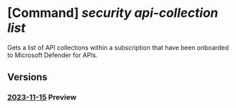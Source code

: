# [Command] _security api-collection list_

Gets a list of API collections within a subscription that have been onboarded to Microsoft Defender for APIs.

## Versions

### [2023-11-15](/Resources/mgmt-plane/L3N1YnNjcmlwdGlvbnMve30vcHJvdmlkZXJzL21pY3Jvc29mdC5zZWN1cml0eS9hcGljb2xsZWN0aW9ucw==/2023-11-15.xml) **Preview**

<!-- mgmt-plane /subscriptions/{}/providers/microsoft.security/apicollections 2023-11-15 -->
<!-- mgmt-plane /subscriptions/{}/resourcegroups/{}/providers/microsoft.apimanagement/service/{}/providers/microsoft.security/apicollections 2023-11-15 -->
<!-- mgmt-plane /subscriptions/{}/resourcegroups/{}/providers/microsoft.security/apicollections 2023-11-15 -->
